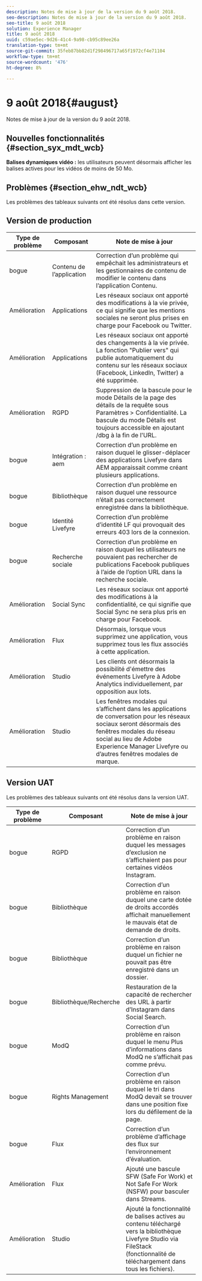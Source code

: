 ```yaml
---
description: Notes de mise à jour de la version du 9 août 2018.
seo-description: Notes de mise à jour de la version du 9 août 2018.
seo-title: 9 août 2018
solution: Experience Manager
title: 9 août 2018
uuid: c59ae5ec-9d26-41c4-9a98-cb95c89ee26a
translation-type: tm+mt
source-git-commit: 35feb87bb82d1f298496717a65f1972cf4e71104
workflow-type: tm+mt
source-wordcount: '476'
ht-degree: 8%

---
```



# 9 août 2018{#august}

Notes de mise à jour de la version du 9 août 2018.

## Nouvelles fonctionnalités {#section_syx_mdt_wcb}

**Balises dynamiques vidéo :** les utilisateurs peuvent désormais afficher les balises actives pour les vidéos de moins de 50 Mo.

## Problèmes {#section_ehw_ndt_wcb}

Les problèmes des tableaux suivants ont été résolus dans cette version.

## Version de production

| **Type de problème** | **Composant** | **Note de mise à jour** |
|---|---|---|
| bogue | Contenu de l’application | Correction d’un problème qui empêchait les administrateurs et les gestionnaires de contenu de modifier le contenu dans l’application Contenu. |
| Amélioration | Applications | Les réseaux sociaux ont apporté des modifications à la vie privée, ce qui signifie que les mentions sociales ne seront plus prises en charge pour Facebook ou Twitter. |
| Amélioration | Applications | Les réseaux sociaux ont apporté des changements à la vie privée. La fonction &quot;Publier vers&quot; qui publie automatiquement du contenu sur les réseaux sociaux (Facebook, LinkedIn, Twitter) a été supprimée. |
| Amélioration | RGPD | Suppression de la bascule pour le mode Détails de la page des détails de la requête sous Paramètres > Confidentialité. La bascule du mode Détails est toujours accessible en ajoutant /dbg à la fin de l&#39;URL. |
| bogue | Intégration : aem | Correction d’un problème en raison duquel le glisser-déplacer des applications Livefyre dans AEM apparaissait comme créant plusieurs applications. |
| bogue | Bibliothèque | Correction d’un problème en raison duquel une ressource n’était pas correctement enregistrée dans la bibliothèque. |
| bogue | Identité Livefyre | Correction d’un problème d’identité LF qui provoquait des erreurs 403 lors de la connexion. |
| bogue | Recherche sociale | Correction d’un problème en raison duquel les utilisateurs ne pouvaient pas rechercher de publications Facebook publiques à l’aide de l’option URL dans la recherche sociale. |
| Amélioration | Social Sync | Les réseaux sociaux ont apporté des modifications à la confidentialité, ce qui signifie que Social Sync ne sera plus pris en charge pour Facebook. |
| Amélioration | Flux | Désormais, lorsque vous supprimez une application, vous supprimez tous les flux associés à cette application. |
| Amélioration | Studio | Les clients ont désormais la possibilité d&#39;émettre des événements Livefyre à Adobe Analytics individuellement, par opposition aux lots. |
| Amélioration | Studio | Les fenêtres modales qui s’affichent dans les applications de conversation pour les réseaux sociaux seront désormais des fenêtres modales du réseau social au lieu de Adobe Experience Manager Livefyre ou d’autres fenêtres modales de marque. |

## Version UAT

Les problèmes des tableaux suivants ont été résolus dans la version UAT.

| **Type de problème** | **Composant** | **Note de mise à jour** |
|---|---|---|
| bogue | RGPD | Correction d’un problème en raison duquel les messages d’exclusion ne s’affichaient pas pour certaines vidéos Instagram. |
| bogue | Bibliothèque | Correction d’un problème en raison duquel une carte dotée de droits accordés affichait manuellement le mauvais état de demande de droits. |
| bogue | Bibliothèque | Correction d’un problème en raison duquel un fichier ne pouvait pas être enregistré dans un dossier. |
| bogue | Bibliothèque/Recherche | Restauration de la capacité de rechercher des URL à partir d’Instagram dans Social Search. |
| bogue | ModQ | Correction d’un problème en raison duquel le menu Plus d’informations dans ModQ ne s’affichait pas comme prévu. |
| bogue | Rights Management | Correction d’un problème en raison duquel le tri dans ModQ devait se trouver dans une position fixe lors du défilement de la page. |
| bogue | Flux | Correction d’un problème d’affichage des flux sur l’environnement d’évaluation. |
| Amélioration | Flux | Ajouté une bascule SFW (Safe For Work) et Not Safe For Work (NSFW) pour basculer dans Streams. |
| Amélioration | Studio | Ajouté la fonctionnalité de balises actives au contenu téléchargé vers la bibliothèque Livefyre Studio via FileStack (fonctionnalité de téléchargement dans tous les fichiers). |

